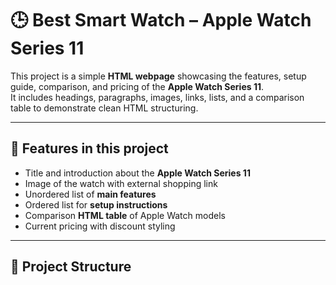 # 🕒 Best Smart Watch – Apple Watch Series 11

This project is a simple **HTML webpage** showcasing the features, setup guide, comparison, and pricing of the **Apple Watch Series 11**.  
It includes headings, paragraphs, images, links, lists, and a comparison table to demonstrate clean HTML structuring.

---

## 📌 Features in this project
- Title and introduction about the **Apple Watch Series 11**  
- Image of the watch with external shopping link  
- Unordered list of **main features**  
- Ordered list for **setup instructions**  
- Comparison **HTML table** of Apple Watch models  
- Current pricing with discount styling  

---

## 📂 Project Structure
